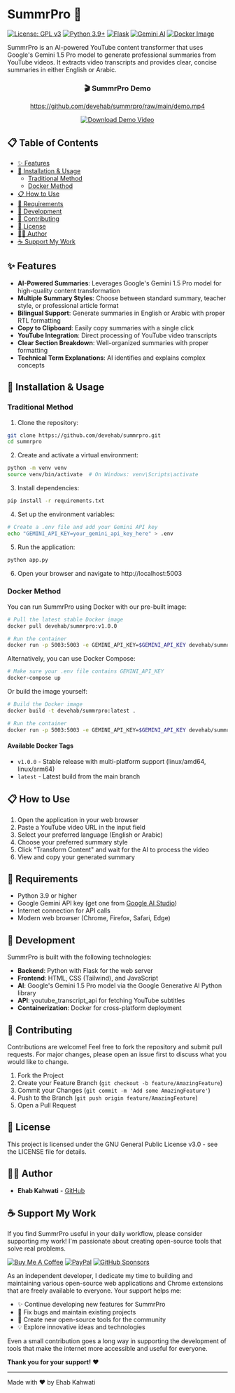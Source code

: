 # SummrPro 🚀

[![License: GPL v3](https://img.shields.io/badge/License-GPLv3-blue.svg)](https://www.gnu.org/licenses/gpl-3.0)
[![Python 3.9+](https://img.shields.io/badge/python-3.9+-blue.svg)](https://www.python.org/downloads/)
[![Flask](https://img.shields.io/badge/Flask-2.0+-green.svg)](https://flask.palletsprojects.com/)
[![Gemini AI](https://img.shields.io/badge/AI-Gemini%201.5%20Pro-purple.svg)](https://ai.google.dev/)
[![Docker Image](https://img.shields.io/badge/Docker-v1.0.0-blue.svg)](https://hub.docker.com/r/devehab/summrpro)

SummrPro is an AI-powered YouTube content transformer that uses Google's Gemini 1.5 Pro model to generate professional summaries from YouTube videos. It extracts video transcripts and provides clear, concise summaries in either English or Arabic.

<div align="center">
  
  ### 🎬 SummrPro Demo
  
  https://github.com/devehab/summrpro/raw/main/demo.mp4

  <a href="./demo.mp4" title="Download SummrPro Demo Video">
    <img src="https://img.shields.io/badge/🎥_Watch_Demo-Download_MP4-blue?style=for-the-badge" alt="Download Demo Video">
  </a>
  
</div>

## 📋 Table of Contents

- [✨ Features](#-features)
- [🚀 Installation & Usage](#-installation--usage)
  - [Traditional Method](#traditional-method)
  - [Docker Method](#docker-method)
- [📋 How to Use](#-how-to-use)
- [🔧 Requirements](#-requirements)
- [🧰 Development](#-development)
- [🤝 Contributing](#-contributing)
- [📜 License](#-license)
- [👨‍💻 Author](#-author)
- [☕ Support My Work](#-support-my-work)

## ✨ Features

- **AI-Powered Summaries**: Leverages Google's Gemini 1.5 Pro model for high-quality content transformation
- **Multiple Summary Styles**: Choose between standard summary, teacher style, or professional article format
- **Bilingual Support**: Generate summaries in English or Arabic with proper RTL formatting
- **Copy to Clipboard**: Easily copy summaries with a single click
- **YouTube Integration**: Direct processing of YouTube video transcripts
- **Clear Section Breakdown**: Well-organized summaries with proper formatting
- **Technical Term Explanations**: AI identifies and explains complex concepts

## 🚀 Installation & Usage

### Traditional Method

1. Clone the repository:
```bash
git clone https://github.com/devehab/summrpro.git
cd summrpro
```

2. Create and activate a virtual environment:
```bash
python -m venv venv
source venv/bin/activate  # On Windows: venv\Scripts\activate
```

3. Install dependencies:
```bash
pip install -r requirements.txt
```

4. Set up the environment variables:
```bash
# Create a .env file and add your Gemini API key
echo "GEMINI_API_KEY=your_gemini_api_key_here" > .env
```

5. Run the application:
```bash
python app.py
```

6. Open your browser and navigate to http://localhost:5003

### Docker Method

You can run SummrPro using Docker with our pre-built image:

```bash
# Pull the latest stable Docker image
docker pull devehab/summrpro:v1.0.0

# Run the container
docker run -p 5003:5003 -e GEMINI_API_KEY=$GEMINI_API_KEY devehab/summrpro:v1.0.0
```

Alternatively, you can use Docker Compose:

```bash
# Make sure your .env file contains GEMINI_API_KEY
docker-compose up
```

Or build the image yourself:

```bash
# Build the Docker image
docker build -t devehab/summrpro:latest .

# Run the container
docker run -p 5003:5003 -e GEMINI_API_KEY=$GEMINI_API_KEY devehab/summrpro:latest
```

#### Available Docker Tags
- `v1.0.0` - Stable release with multi-platform support (linux/amd64, linux/arm64)
- `latest` - Latest build from the main branch

## 📋 How to Use

1. Open the application in your web browser
2. Paste a YouTube video URL in the input field
3. Select your preferred language (English or Arabic)
4. Choose your preferred summary style
5. Click "Transform Content" and wait for the AI to process the video
6. View and copy your generated summary

## 🔧 Requirements

- Python 3.9 or higher
- Google Gemini API key (get one from [Google AI Studio](https://ai.google.dev/))
- Internet connection for API calls
- Modern web browser (Chrome, Firefox, Safari, Edge)

## 🧰 Development

SummrPro is built with the following technologies:

- **Backend**: Python with Flask for the web server
- **Frontend**: HTML, CSS (Tailwind), and JavaScript
- **AI**: Google's Gemini 1.5 Pro model via the Google Generative AI Python library
- **API**: youtube_transcript_api for fetching YouTube subtitles
- **Containerization**: Docker for cross-platform deployment

## 🤝 Contributing

Contributions are welcome! Feel free to fork the repository and submit pull requests. For major changes, please open an issue first to discuss what you would like to change.

1. Fork the Project
2. Create your Feature Branch (`git checkout -b feature/AmazingFeature`)
3. Commit your Changes (`git commit -m 'Add some AmazingFeature'`)
4. Push to the Branch (`git push origin feature/AmazingFeature`)
5. Open a Pull Request

## 📜 License

This project is licensed under the GNU General Public License v3.0 - see the LICENSE file for details.

## 👨‍💻 Author

- **Ehab Kahwati** - [GitHub](https://github.com/Devehab)

## ☕ Support My Work

If you find SummrPro useful in your daily workflow, please consider supporting my work! I'm passionate about creating open-source tools that solve real problems.

[![Buy Me A Coffee](https://img.shields.io/badge/Buy%20Me%20A%20Coffee-FFDD00?style=for-the-badge&logo=buy-me-a-coffee&logoColor=black)](https://www.buymeacoffee.com/devehab)
[![PayPal](https://img.shields.io/badge/PayPal-00457C?style=for-the-badge&logo=paypal&logoColor=white)](https://paypal.me/EhabKahwati)
[![GitHub Sponsors](https://img.shields.io/badge/GitHub_Sponsors-EA4AAA?style=for-the-badge&logo=github-sponsors&logoColor=white)](https://github.com/sponsors/Devehab)

As an independent developer, I dedicate my time to building and maintaining various open-source web applications and Chrome extensions that are freely available to everyone. Your support helps me:

- ✨ Continue developing new features for SummrPro
- 🐛 Fix bugs and maintain existing projects
- 🚀 Create new open-source tools for the community
- 💡 Explore innovative ideas and technologies

Even a small contribution goes a long way in supporting the development of tools that make the internet more accessible and useful for everyone.

**Thank you for your support!** ❤️

---

Made with ❤️ by Ehab Kahwati
